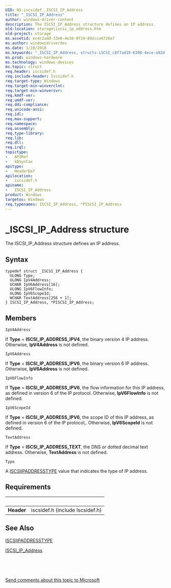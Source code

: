 ```yaml
---
UID: NS:iscsidef._ISCSI_IP_Address
title: "_ISCSI_IP_Address"
author: windows-driver-content
description: The ISCSI_IP_Address structure defines an IP address.
old-location: storage\iscsi_ip_address.htm
old-project: storage
ms.assetid: ec4c2add-33e0-4e3d-8f19-892cca4720a7
ms.author: windowsdriverdev
ms.date: 1/10/2018
ms.keywords: "_ISCSI_IP_Address, structs-iSCSI_c8f7a419-6398-4ece-a92d-fc0deffbe39a.xml, PISCSI_IP_Address structure pointer [Storage Devices], iscsidef/ISCSI_IP_Address, iscsidef/PISCSI_IP_Address, *PISCSI_IP_Address, storage.iscsi_ip_address, ISCSI_IP_Address, ISCSI_IP_Address structure [Storage Devices], PISCSI_IP_Address"
ms.prod: windows-hardware
ms.technology: windows-devices
ms.topic: struct
req.header: iscsidef.h
req.include-header: Iscsidef.h
req.target-type: Windows
req.target-min-winverclnt: 
req.target-min-winversvr: 
req.kmdf-ver: 
req.umdf-ver: 
req.ddi-compliance: 
req.unicode-ansi: 
req.idl: 
req.max-support: 
req.namespace: 
req.assembly: 
req.type-library: 
req.lib: 
req.dll: 
req.irql: 
topictype:
-	APIRef
-	kbSyntax
apitype:
-	HeaderDef
apilocation:
-	iscsidef.h
apiname:
-	ISCSI_IP_Address
product: Windows
targetos: Windows
req.typenames: ISCSI_IP_Address, *PISCSI_IP_Address
---
```


# _ISCSI_IP_Address structure
The ISCSI_IP_Address structure defines an IP address.

## Syntax
````
typedef struct _ISCSI_IP_Address {
  ULONG Type;
  ULONG IpV4Address;
  UCHAR IpV6Address[16];
  ULONG IpV6FlowInfo;
  ULONG IpV6ScopeId;
  WCHAR TextAddress[256 + 1];
} ISCSI_IP_Address, *PISCSI_IP_Address;
````

## Members


`IpV4Address`

If <b>Type</b> = <b>ISCSI_IP_ADDRESS_IPV4</b>, the binary version 4 IP address. Otherwise, <b>IpV4Address</b> is not defined.

`IpV6Address`

If <b>Type</b> = <b>ISCSI_IP_ADDRESS_IPV6</b>, the binary version 6 IP address. Otherwise, <b>IpV6Address</b> is not defined.

`IpV6FlowInfo`

If <b>Type</b> = <b>ISCSI_IP_ADDRESS_IPV6</b>, the flow information for this IP address, as defined in version 6 of the IP protocol. Otherwise, <b>IpV6FlowInfo</b> is not defined.

`IpV6ScopeId`

If <b>Type</b> = <b>ISCSI_IP_ADDRESS_IPV6</b>, the scope ID of this IP address, as defined in version 6 of the IP protocol,. Otherwise, <b>IpV6ScopeId</b> is not defined.

`TextAddress`

If <b>Type</b> = <b>ISCSI_IP_ADDRESS_TEXT</b>, the DNS or dotted decimal text address. Otherwise, <b>TextAddress</b> is not defined.

`Type`

A <a href="..\iscsidef\ne-iscsidef-piscsiipaddresstype.md">ISCSIIPADDRESSTYPE</a> value that indicates the type of IP address.


## Requirements
| &nbsp; | &nbsp; |
| ---- |:---- |
| **Header** | iscsidef.h (include Iscsidef.h) |

## See Also

<a href="..\iscsidef\ne-iscsidef-piscsiipaddresstype.md">ISCSIIPADDRESSTYPE</a>

<a href="..\iscsidef\ns-iscsidef-_iscsi_ip_address.md">ISCSI_IP_Address</a>

 

 

<a href="mailto:wsddocfb@microsoft.com?subject=Documentation%20feedback [storage\storage]:%20ISCSI_IP_Address structure%20 RELEASE:%20(1/10/2018)&amp;body=%0A%0APRIVACY STATEMENT%0A%0AWe use your feedback to improve the documentation. We don't use your email address for any other purpose, and we'll remove your email address from our system after the issue that you're reporting is fixed. While we're working to fix this issue, we might send you an email message to ask for more info. Later, we might also send you an email message to let you know that we've addressed your feedback.%0A%0AFor more info about Microsoft's privacy policy, see http://privacy.microsoft.com/en-us/default.aspx." title="Send comments about this topic to Microsoft">Send comments about this topic to Microsoft</a>